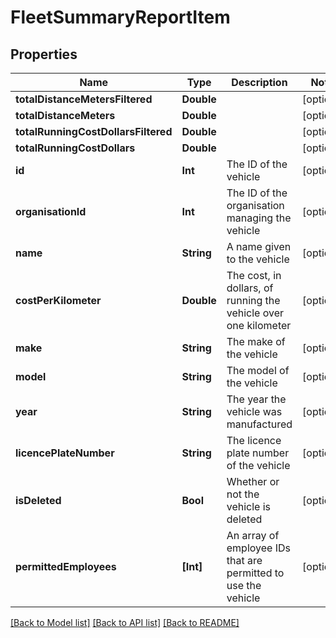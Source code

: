 # FleetSummaryReportItem

## Properties
Name | Type | Description | Notes
------------ | ------------- | ------------- | -------------
**totalDistanceMetersFiltered** | **Double** |  | [optional] 
**totalDistanceMeters** | **Double** |  | [optional] 
**totalRunningCostDollarsFiltered** | **Double** |  | [optional] 
**totalRunningCostDollars** | **Double** |  | [optional] 
**id** | **Int** | The ID of the vehicle | [optional] 
**organisationId** | **Int** | The ID of the organisation managing the vehicle | [optional] 
**name** | **String** | A name given to the vehicle | [optional] 
**costPerKilometer** | **Double** | The cost, in dollars, of running the vehicle over one kilometer | [optional] 
**make** | **String** | The make of the vehicle | [optional] 
**model** | **String** | The model of the vehicle | [optional] 
**year** | **String** | The year the vehicle was manufactured | [optional] 
**licencePlateNumber** | **String** | The licence plate number of the vehicle | [optional] 
**isDeleted** | **Bool** | Whether or not the vehicle is deleted | [optional] 
**permittedEmployees** | **[Int]** | An array of employee IDs that are permitted to use the vehicle | [optional] 

[[Back to Model list]](../README.md#documentation-for-models) [[Back to API list]](../README.md#documentation-for-api-endpoints) [[Back to README]](../README.md)


